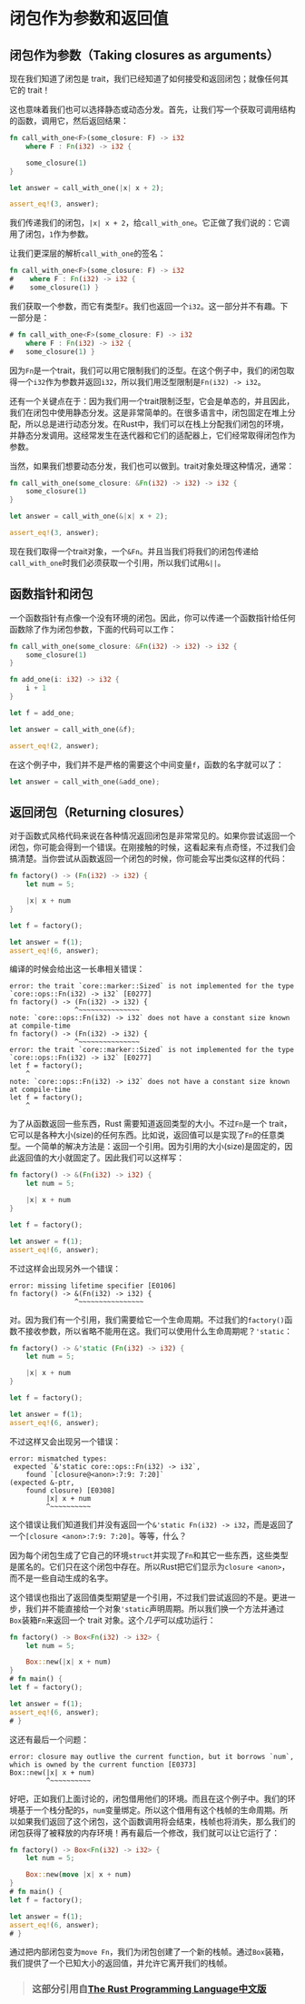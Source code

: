 # 闭包作为参数和返回值
## 闭包作为参数（Taking closures as arguments）

现在我们知道了闭包是 trait，我们已经知道了如何接受和返回闭包；就像任何其它的 trait！

这也意味着我们也可以选择静态或动态分发。首先，让我们写一个获取可调用结构的函数，调用它，然后返回结果：

```rust
fn call_with_one<F>(some_closure: F) -> i32
    where F : Fn(i32) -> i32 {

    some_closure(1)
}

let answer = call_with_one(|x| x + 2);

assert_eq!(3, answer);
```

我们传递我们的闭包，`|x| x + 2`，给`call_with_one`。它正做了我们说的：它调用了闭包，`1`作为参数。

让我们更深层的解析`call_with_one`的签名：

```rust
fn call_with_one<F>(some_closure: F) -> i32
#    where F : Fn(i32) -> i32 {
#    some_closure(1) }
```

我们获取一个参数，而它有类型`F`。我们也返回一个`i32`。这一部分并不有趣。下一部分是：

```rust
# fn call_with_one<F>(some_closure: F) -> i32
    where F : Fn(i32) -> i32 {
#   some_closure(1) }
```

因为`Fn`是一个trait，我们可以用它限制我们的泛型。在这个例子中，我们的闭包取得一个`i32`作为参数并返回`i32`，所以我们用泛型限制是`Fn(i32) -> i32`。

还有一个关键点在于：因为我们用一个trait限制泛型，它会是单态的，并且因此，我们在闭包中使用静态分发。这是非常简单的。在很多语言中，闭包固定在堆上分配，所以总是进行动态分发。在Rust中，我们可以在栈上分配我们闭包的环境，并静态分发调用。这经常发生在迭代器和它们的适配器上，它们经常取得闭包作为参数。

当然，如果我们想要动态分发，我们也可以做到。trait对象处理这种情况，通常：

```rust
fn call_with_one(some_closure: &Fn(i32) -> i32) -> i32 {
    some_closure(1)
}

let answer = call_with_one(&|x| x + 2);

assert_eq!(3, answer);
```

现在我们取得一个trait对象，一个`&Fn`。并且当我们将我们的闭包传递给`call_with_one`时我们必须获取一个引用，所以我们试用`&||`。

## 函数指针和闭包

一个函数指针有点像一个没有环境的闭包。因此，你可以传递一个函数指针给任何函数除了作为闭包参数，下面的代码可以工作：

```rust
fn call_with_one(some_closure: &Fn(i32) -> i32) -> i32 {
    some_closure(1)
}

fn add_one(i: i32) -> i32 {
    i + 1
}

let f = add_one;

let answer = call_with_one(&f);

assert_eq!(2, answer);
```

在这个例子中，我们并不是严格的需要这个中间变量`f`，函数的名字就可以了：

```rust
let answer = call_with_one(&add_one);
```

## 返回闭包（Returning closures）

对于函数式风格代码来说在各种情况返回闭包是非常常见的。如果你尝试返回一个闭包，你可能会得到一个错误。在刚接触的时候，这看起来有点奇怪，不过我们会搞清楚。当你尝试从函数返回一个闭包的时候，你可能会写出类似这样的代码：

```rust
fn factory() -> (Fn(i32) -> i32) {
    let num = 5;

    |x| x + num
}

let f = factory();

let answer = f(1);
assert_eq!(6, answer);
```

编译的时候会给出这一长串相关错误：

```text
error: the trait `core::marker::Sized` is not implemented for the type
`core::ops::Fn(i32) -> i32` [E0277]
fn factory() -> (Fn(i32) -> i32) {
                ^~~~~~~~~~~~~~~~
note: `core::ops::Fn(i32) -> i32` does not have a constant size known at compile-time
fn factory() -> (Fn(i32) -> i32) {
                ^~~~~~~~~~~~~~~~
error: the trait `core::marker::Sized` is not implemented for the type `core::ops::Fn(i32) -> i32` [E0277]
let f = factory();
    ^
note: `core::ops::Fn(i32) -> i32` does not have a constant size known at compile-time
let f = factory();
    ^
```

为了从函数返回一些东西，Rust 需要知道返回类型的大小。不过`Fn`是一个 trait，它可以是各种大小(size)的任何东西。比如说，返回值可以是实现了`Fn`的任意类型。一个简单的解决方法是：返回一个引用。因为引用的大小(size)是固定的，因此返回值的大小就固定了。因此我们可以这样写：

```rust
fn factory() -> &(Fn(i32) -> i32) {
    let num = 5;

    |x| x + num
}

let f = factory();

let answer = f(1);
assert_eq!(6, answer);
```

不过这样会出现另外一个错误：

```text
error: missing lifetime specifier [E0106]
fn factory() -> &(Fn(i32) -> i32) {
                ^~~~~~~~~~~~~~~~~
```

对。因为我们有一个引用，我们需要给它一个生命周期。不过我们的`factory()`函数不接收参数，所以省略不能用在这。我们可以使用什么生命周期呢？`'static`：

```rust
fn factory() -> &'static (Fn(i32) -> i32) {
    let num = 5;

    |x| x + num
}

let f = factory();

let answer = f(1);
assert_eq!(6, answer);
```

不过这样又会出现另一个错误：

```text
error: mismatched types:
 expected `&'static core::ops::Fn(i32) -> i32`,
    found `[closure@<anon>:7:9: 7:20]`
(expected &-ptr,
    found closure) [E0308]
         |x| x + num
         ^~~~~~~~~~~

```

这个错误让我们知道我们并没有返回一个`&'static Fn(i32) -> i32`，而是返回了一个`[closure <anon>:7:9: 7:20]`。等等，什么？

因为每个闭包生成了它自己的环境`struct`并实现了`Fn`和其它一些东西，这些类型是匿名的。它们只在这个闭包中存在。所以Rust把它们显示为`closure <anon>`，而不是一些自动生成的名字。

这个错误也指出了返回值类型期望是一个引用，不过我们尝试返回的不是。更进一步，我们并不能直接给一个对象`'static`声明周期。所以我们换一个方法并通过`Box`装箱`Fn`来返回一个 trait 对象。这个*几乎*可以成功运行：

```rust
fn factory() -> Box<Fn(i32) -> i32> {
    let num = 5;

    Box::new(|x| x + num)
}
# fn main() {
let f = factory();

let answer = f(1);
assert_eq!(6, answer);
# }
```

这还有最后一个问题：

```text
error: closure may outlive the current function, but it borrows `num`,
which is owned by the current function [E0373]
Box::new(|x| x + num)
         ^~~~~~~~~~~
```

好吧，正如我们上面讨论的，闭包借用他们的环境。而且在这个例子中。我们的环境基于一个栈分配的`5`，`num`变量绑定。所以这个借用有这个栈帧的生命周期。所以如果我们返回了这个闭包，这个函数调用将会结束，栈帧也将消失，那么我们的闭包获得了被释放的内存环境！再有最后一个修改，我们就可以让它运行了：

```rust
fn factory() -> Box<Fn(i32) -> i32> {
    let num = 5;

    Box::new(move |x| x + num)
}
# fn main() {
let f = factory();

let answer = f(1);
assert_eq!(6, answer);
# }
```

通过把内部闭包变为`move Fn`，我们为闭包创建了一个新的栈帧。通过`Box`装箱，我们提供了一个已知大小的返回值，并允许它离开我们的栈帧。

> ### 这部分引用自[The Rust Programming Language中文版](https://github.com/KaiserY/rust-book-chinese/blob/master/content/Closures%20%E9%97%AD%E5%8C%85.md)
